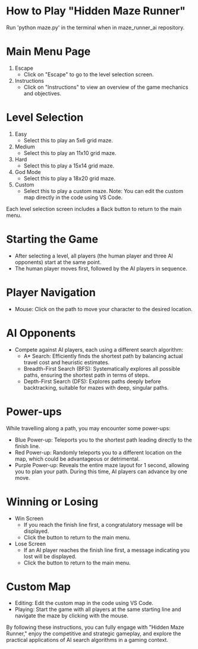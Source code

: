 # How to Play "Hidden Maze Runner"
Run 'python maze.py' in the terminal when in maze_runner_ai repository.

# Main Menu Page
1. Escape
   - Click on "Escape" to go to the level selection screen.
2. Instructions
   - Click on "Instructions" to view an overview of the game mechanics and objectives.

# Level Selection
1. Easy
   - Select this to play an 5x6 grid maze.
2. Medium
   - Select this to play an 11x10 grid maze.
3. Hard
   - Select this to play a 15x14 grid maze.
4. God Mode
   - Select this to play a 18x20 grid maze.
5. Custom
   - Select this to play a custom maze. Note: You can edit the custom map directly in the code using VS Code.

Each level selection screen includes a Back button to return to the main menu.

# Starting the Game
- After selecting a level, all players (the human player and three AI opponents) start at the same point.
- The human player moves first, followed by the AI players in sequence.

# Player Navigation
- Mouse: Click on the path to move your character to the desired location.

# AI Opponents
- Compete against AI players, each using a different search algorithm:
  - A\* Search: Efficiently finds the shortest path by balancing actual travel cost and heuristic estimates.
  - Breadth-First Search (BFS): Systematically explores all possible paths, ensuring the shortest path in terms of steps.
  - Depth-First Search (DFS): Explores paths deeply before backtracking, suitable for mazes with deep, singular paths.

# Power-ups
While travelling along a path, you may encounter some power-ups:
- Blue Power-up: Teleports you to the shortest path leading directly to the finish line.
- Red Power-up: Randomly teleports you to a different location on the map, which could be advantageous or detrimental.
- Purple Power-up: Reveals the entire maze layout for 1 second, allowing you to plan your path. During this time, AI players can advance by one move.

# Winning or Losing
- Win Screen
  - If you reach the finish line first, a congratulatory message will be displayed.
  - Click the button to return to the main menu.
- Lose Screen
  - If an AI player reaches the finish line first, a message indicating you lost will be displayed.
  - Click the button to return to the main menu.

# Custom Map
- Editing: Edit the custom map in the code using VS Code.
- Playing: Start the game with all players at the same starting line and navigate the maze by clicking with the mouse.

By following these instructions, you can fully engage with "Hidden Maze Runner," enjoy the competitive and strategic gameplay, and explore the practical applications of AI search algorithms in a gaming context.
